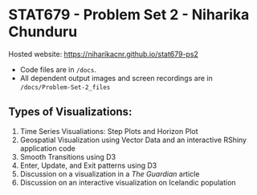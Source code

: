 # STAT679 - Problem Set 2 - Niharika Chunduru

Hosted website: https://niharikacnr.github.io/stat679-ps2

+ Code files are in `/docs`.
+ All dependent output images and screen recordings are in `/docs/Problem-Set-2_files`

## Types of Visualizations:
1. Time Series Visualiations: Step Plots and Horizon Plot
2. Geospatial Visualization using Vector Data and an interactive RShiny application code
3. Smooth Transitions using D3
4. Enter, Update, and Exit patterns using D3
5. Discussion on a visualization in a _The Guardian_ article
6. Discussion on an interactive visualization on Icelandic population
